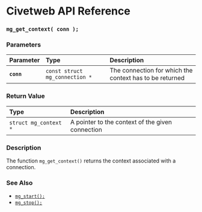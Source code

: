 # Civetweb API Reference

### `mg_get_context( conn );`

### Parameters

| Parameter | Type | Description |
| :--- | :--- | :--- |
|**`conn`**|`const struct mg_connection *`|The connection for which the context has to be returned|

### Return Value

| Type | Description |
| :--- | :--- |
|`struct mg_context *`|A pointer to the context of the given connection|

### Description

The function `mg_get_context()` returns the context associated with a connection.

### See Also

* [`mg_start();`](mg_start.md)
* [`mg_stop();`](mg_stop.md)
